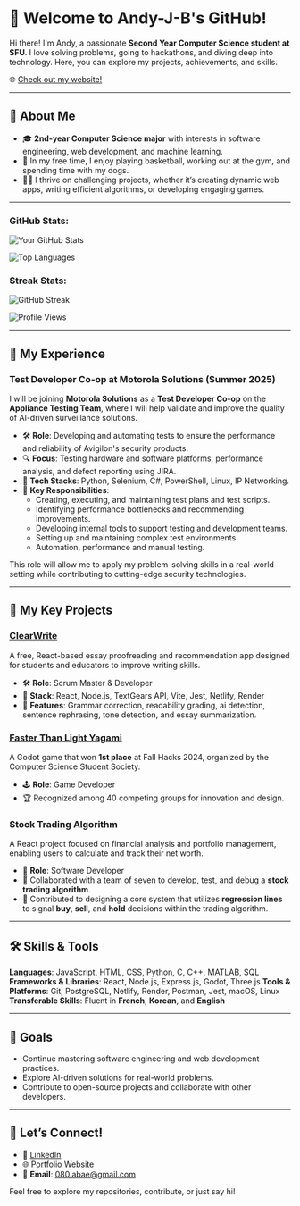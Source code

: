 # 👋 Welcome to Andy-J-B's GitHub!  

Hi there! I'm Andy, a passionate **Second Year Computer Science student at SFU**. I love solving problems, going to hackathons, and diving deep into technology. Here, you can explore my projects, achievements, and skills.

🌐 [Check out my website!](https://andyspersonalwebsite.vercel.app/)

---

## 🌟 About Me  
- 🎓 **2nd-year Computer Science major** with interests in software engineering, web development, and machine learning.  
- 🏀 In my free time, I enjoy playing basketball, working out at the gym, and spending time with my dogs.  
- 🧑‍💻 I thrive on challenging projects, whether it’s creating dynamic web apps, writing efficient algorithms, or developing engaging games.  

---

### GitHub Stats:

![Your GitHub Stats](https://github-readme-stats.vercel.app/api?username=Andy-J-B&show_icons=true&theme=dark)

![Top Languages](https://github-readme-stats.vercel.app/api/top-langs/?username=Andy-J-B&layout=compact&theme=dark)

### Streak Stats:

![GitHub Streak](https://streak-stats.demolab.com/?user=Andy-J-B&theme=dark&hide_border=true)

![Profile Views](https://komarev.com/ghpvc/?username=Andy-J-B&color=orange&style=flat-square)

---

## 💼 My Experience  

### **Test Developer Co-op at Motorola Solutions** (Summer 2025)
I will be joining **Motorola Solutions** as a **Test Developer Co-op** on the **Appliance Testing Team**, where I will help validate and improve the quality of AI-driven surveillance solutions.  

- 🛠️ **Role**: Developing and automating tests to ensure the performance and reliability of Avigilon's security products.  
- 🔍 **Focus**: Testing hardware and software platforms, performance analysis, and defect reporting using JIRA.  
- 🚀 **Tech Stacks**: Python, Selenium, C#, PowerShell, Linux, IP Networking.  
- 🤖 **Key Responsibilities**:  
  - Creating, executing, and maintaining test plans and test scripts.  
  - Identifying performance bottlenecks and recommending improvements.  
  - Developing internal tools to support testing and development teams.  
  - Setting up and maintaining complex test environments.
  - Automation, performance and manual testing.

This role will allow me to apply my problem-solving skills in a real-world setting while contributing to cutting-edge security technologies.

---

## 🔧 My Key Projects  
### [ClearWrite](https://github.com/Andy-J-B/ClearWrite)  
A free, React-based essay proofreading and recommendation app designed for students and educators to improve writing skills.  
- 🛠️ **Role**: Scrum Master & Developer  
- 🚀 **Stack**: React, Node.js, TextGears API, Vite, Jest, Netlify, Render  
- 🌟 **Features**: Grammar correction, readability grading, ai detection, sentence rephrasing, tone detection, and essay summarization.  

### [Faster Than Light Yagami](https://github.com/Andy-J-B/FallHacks2024)
A Godot game that won **1st place** at Fall Hacks 2024, organized by the Computer Science Student Society.  
- 🕹️ **Role**: Game Developer  
- 🏆 Recognized among 40 competing groups for innovation and design.  

### Stock Trading Algorithm 
A React project focused on financial analysis and portfolio management, enabling users to calculate and track their net worth.  
- 🤝 **Role**: Software Developer  
- 👥 Collaborated with a team of seven to develop, test, and debug a **stock trading algorithm**.  
- 🔧 Contributed to designing a core system that utilizes **regression lines** to signal **buy**, **sell**, and **hold** decisions within the trading algorithm.  


---

## 🛠️ Skills & Tools  

**Languages**: JavaScript, HTML, CSS, Python, C, C++, MATLAB, SQL  
**Frameworks & Libraries**: React, Node.js, Express.js, Godot, Three.js
**Tools & Platforms**: Git, PostgreSQL, Netlify, Render, Postman, Jest, macOS, Linux  
**Transferable Skills**: Fluent in **French**, **Korean**, and **English**  

---

## 🚀 Goals  
- Continue mastering software engineering and web development practices.  
- Explore AI-driven solutions for real-world problems.  
- Contribute to open-source projects and collaborate with other developers.  

---

## 🤝 Let’s Connect!  
- 💼 [LinkedIn](https://www.linkedin.com/in/andyjbae/)  
- 🌐 [Portfolio Website](https://andyspersonalwebsite.vercel.app/)
- 📧 **Email**: [080.abae@gmail.com](mailto:080.abae@gmail.com)  

Feel free to explore my repositories, contribute, or just say hi!  
